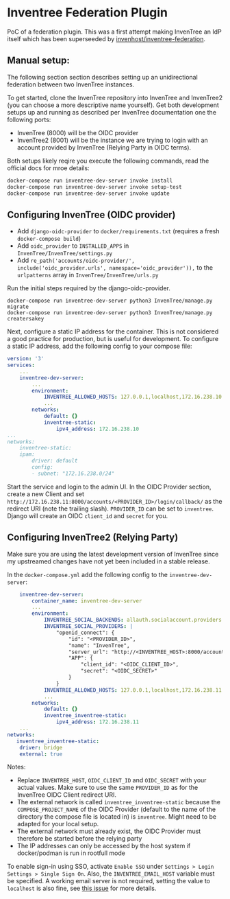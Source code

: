 # Inventree Federation Plugin

PoC of a federation plugin. This was a first attempt making InvenTree an IdP itself which has been superseeded by [invenhost/inventree-federation](https://github.com/invenhost/inventree-federation).

## Manual setup:

The following section section describes setting up an unidirectional federation between two InvenTree instances.

To get started, clone the InvenTree repository into InvenTree and InvenTree2 (you can choose a more descriptive name yourself).
Get both development setups up and running as described per InvenTree documentation one the following ports:

- InvenTree (8000) will be the OIDC provider
- InvenTree2 (8001) will be the instance we are trying to login with an account provided by InvenTree (Relying Party in OIDC terms).

Both setups likely reqire you execute the following commands, read the official docs for mroe details:

```bash
docker-compose run inventree-dev-server invoke install
docker-compose run inventree-dev-server invoke setup-test
docker-compose run inventree-dev-server invoke update
```

## Configuring InvenTree (OIDC provider)

- Add `django-oidc-provider` to `docker/requirements.txt` (requires a fresh `docker-compose build`)
- Add `oidc_provider` to `INSTALLED_APPS` in `InvenTree/InvenTree/settings.py`
- Add `re_path('accounts/oidc-provider/', include('oidc_provider.urls', namespace='oidc_provider')),` to the `urlpatterns` array in `InvenTree/InvenTree/urls.py`

Run the initial steps required by the django-oidc-provider.

```shell
docker-compose run inventree-dev-server python3 InvenTree/manage.py migrate
docker-compose run inventree-dev-server python3 InvenTree/manage.py creatersakey
```

Next, configure a static IP address for the container. This is not considered a good practice for production, but is useful for development.
To configure a static IP address, add the following config to your compose file:

```yaml
version: '3'
services:
    ...
    inventree-dev-server:
        ...
        environment:
            INVENTREE_ALLOWED_HOSTS: 127.0.0.1,localhost,172.16.238.10
            ...
        networks:
            default: {}
            inventree-static:
                ipv4_address: 172.16.238.10
...
networks:
    inventree-static:
    ipam:
        driver: default
        config:
        - subnet: "172.16.238.0/24"
```

Start the service and login to the admin UI. In the OIDC Provider section, create a new Client and set `http://172.16.238.11:8000/accounts/<PROVIDER_ID>/login/callback/` as the redirect URI (note the trailing slash). `PROVIDER_ID` can be set to `inventree`. Django will create an OIDC `client_id` and `secret` for you.

## Configuring InvenTree2 (Relying Party)

Make sure you are using the latest development version of InvenTree since my upstreamed changes have not yet been included in a stable release.

In the `docker-compose.yml` add the following config to the `inventree-dev-server`:

```yaml
    inventree-dev-server:
        container_name: inventree-dev-server
        ...
        environment:
            INVENTREE_SOCIAL_BACKENDS: allauth.socialaccount.providers.openid_connect
            INVENTREE_SOCIAL_PROVIDERS: |
                "openid_connect": {
                    "id": "<PROVIDER_ID>",
                    "name": "InvenTree",
                    "server_url": "http://<INVENTREE_HOST>:8000/accounts/oidc-provider/.well-known/openid-configuration",
                    "APP": {
                        "client_id": "<OIDC_CLIENT_ID>",
                        "secret": "<OIDC_SECRET>"
                    }
                }
            INVENTREE_ALLOWED_HOSTS: 127.0.0.1,localhost,172.16.238.11
            ...
        networks:
            default: {}
            inventree_inventree-static:
                ipv4_address: 172.16.238.11
    ...
networks:
   inventree_inventree-static:
    driver: bridge
    external: true
```

Notes:

- Replace `INVENTREE_HOST`, `OIDC_CLIENT_ID` and `OIDC_SECRET` with your actual values. Make sure to use the same `PROVIDER_ID` as for the InvenTree OIDC Client redirect URI.
- The external network is called `inventree_inventree-static` because the `COMPOSE_PROJECT_NAME` of the OIDC Provider (default to the name of the directory the compose file is located in) is `inventree`. Might need to be adapted for your local setup.
- The external network must already exist, the OIDC Provider must therefore be started before the relying party
- The IP addresses can only be accessed by the host system if docker/podman is run in rootfull mode

To enable sign-in using SSO, activate `Enable SSO` under `Settings > Login Settings > Single Sign On`. Also, the `INVENTREE_EMAIL_HOST` variable must be specified. A working email server is not required, setting the value to `localhost` is also fine, see [this issue](https://github.com/inventree/InvenTree/issues/4553) for more details.

